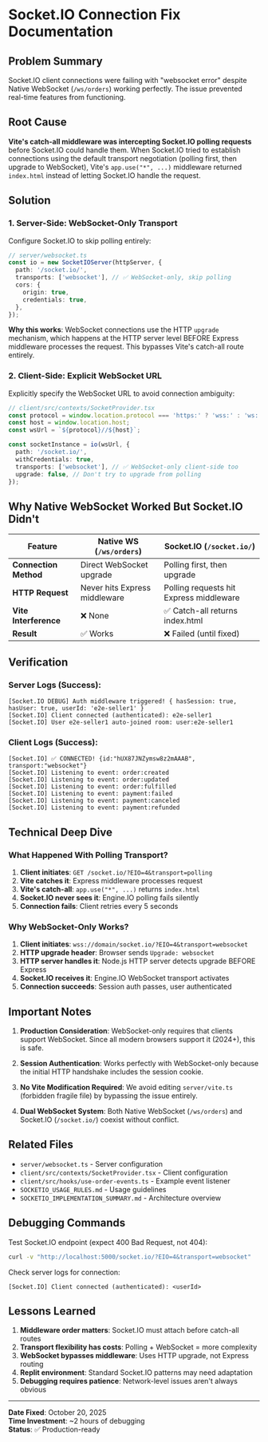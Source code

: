 # Socket.IO Connection Fix Documentation

## Problem Summary
Socket.IO client connections were failing with "websocket error" despite Native WebSocket (`/ws/orders`) working perfectly. The issue prevented real-time features from functioning.

## Root Cause
**Vite's catch-all middleware was intercepting Socket.IO polling requests** before Socket.IO could handle them. When Socket.IO tried to establish connections using the default transport negotiation (polling first, then upgrade to WebSocket), Vite's `app.use("*", ...)` middleware returned `index.html` instead of letting Socket.IO handle the request.

## Solution

### 1. **Server-Side: WebSocket-Only Transport**
Configure Socket.IO to skip polling entirely:

```typescript
// server/websocket.ts
const io = new SocketIOServer(httpServer, {
  path: '/socket.io/',
  transports: ['websocket'], // ✅ WebSocket-only, skip polling
  cors: {
    origin: true,
    credentials: true,
  },
});
```

**Why this works**: WebSocket connections use the HTTP `upgrade` mechanism, which happens at the HTTP server level BEFORE Express middleware processes the request. This bypasses Vite's catch-all route entirely.

### 2. **Client-Side: Explicit WebSocket URL**
Explicitly specify the WebSocket URL to avoid connection ambiguity:

```typescript
// client/src/contexts/SocketProvider.tsx
const protocol = window.location.protocol === 'https:' ? 'wss:' : 'ws:';
const host = window.location.host;
const wsUrl = `${protocol}//${host}`;

const socketInstance = io(wsUrl, {
  path: '/socket.io/',
  withCredentials: true,
  transports: ['websocket'], // ✅ WebSocket-only client-side too
  upgrade: false, // Don't try to upgrade from polling
});
```

## Why Native WebSocket Worked But Socket.IO Didn't

| Feature | Native WS (`/ws/orders`) | Socket.IO (`/socket.io/`) |
|---------|------------------------|--------------------------|
| **Connection Method** | Direct WebSocket upgrade | Polling first, then upgrade |
| **HTTP Request** | Never hits Express middleware | Polling requests hit Express middleware |
| **Vite Interference** | ❌ None | ✅ Catch-all returns index.html |
| **Result** | ✅ Works | ❌ Failed (until fixed) |

## Verification

### Server Logs (Success):
```
[Socket.IO DEBUG] Auth middleware triggered! { hasSession: true, hasUser: true, userId: 'e2e-seller1' }
[Socket.IO] Client connected (authenticated): e2e-seller1
[Socket.IO] User e2e-seller1 auto-joined room: user:e2e-seller1
```

### Client Logs (Success):
```
[Socket.IO] ✅ CONNECTED! {id:"hUX87JNZymsw8z2mAAAB", transport:"websocket"}
[Socket.IO] Listening to event: order:created
[Socket.IO] Listening to event: order:updated
[Socket.IO] Listening to event: order:fulfilled
[Socket.IO] Listening to event: payment:failed
[Socket.IO] Listening to event: payment:canceled
[Socket.IO] Listening to event: payment:refunded
```

## Technical Deep Dive

### What Happened With Polling Transport?

1. **Client initiates**: `GET /socket.io/?EIO=4&transport=polling`
2. **Vite catches it**: Express middleware processes request
3. **Vite's catch-all**: `app.use("*", ...)` returns `index.html`
4. **Socket.IO never sees it**: Engine.IO polling fails silently
5. **Connection fails**: Client retries every 5 seconds

### Why WebSocket-Only Works?

1. **Client initiates**: `wss://domain/socket.io/?EIO=4&transport=websocket`
2. **HTTP upgrade header**: Browser sends `Upgrade: websocket`
3. **HTTP server handles it**: Node.js HTTP server detects upgrade BEFORE Express
4. **Socket.IO receives it**: Engine.IO WebSocket transport activates
5. **Connection succeeds**: Session auth passes, user authenticated

## Important Notes

1. **Production Consideration**: WebSocket-only requires that clients support WebSocket. Since all modern browsers support it (2024+), this is safe.

2. **Session Authentication**: Works perfectly with WebSocket-only because the initial HTTP handshake includes the session cookie.

3. **No Vite Modification Required**: We avoid editing `server/vite.ts` (forbidden fragile file) by bypassing the issue entirely.

4. **Dual WebSocket System**: Both Native WebSocket (`/ws/orders`) and Socket.IO (`/socket.io/`) coexist without conflict.

## Related Files

- `server/websocket.ts` - Server configuration
- `client/src/contexts/SocketProvider.tsx` - Client configuration
- `client/src/hooks/use-order-events.ts` - Example event listener
- `SOCKETIO_USAGE_RULES.md` - Usage guidelines
- `SOCKETIO_IMPLEMENTATION_SUMMARY.md` - Architecture overview

## Debugging Commands

Test Socket.IO endpoint (expect 400 Bad Request, not 404):
```bash
curl -v "http://localhost:5000/socket.io/?EIO=4&transport=websocket"
```

Check server logs for connection:
```
[Socket.IO] Client connected (authenticated): <userId>
```

## Lessons Learned

1. **Middleware order matters**: Socket.IO must attach before catch-all routes
2. **Transport flexibility has costs**: Polling + WebSocket = more complexity
3. **WebSocket bypasses middleware**: Uses HTTP upgrade, not Express routing
4. **Replit environment**: Standard Socket.IO patterns may need adaptation
5. **Debugging requires patience**: Network-level issues aren't always obvious

---

**Date Fixed**: October 20, 2025  
**Time Investment**: ~2 hours of debugging  
**Status**: ✅ Production-ready
